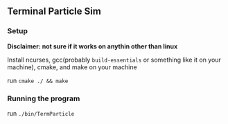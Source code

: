 ## Terminal Particle Sim



### Setup

__Disclaimer: not sure if it works on anythin other than linux__

Install ncurses, gcc(probably `build-essentials` or something like it on your machine), cmake, and make on your machine

run `cmake ./ && make`



### Running the program

run `./bin/TermParticle`
